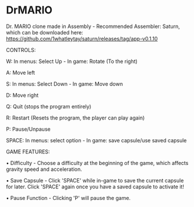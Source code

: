 # DrMARIO
Dr. MARIO clone made in Assembly - Recommended Assembler: Saturn, which can be downloaded here: https://github.com/1whatleytay/saturn/releases/tag/app-v0.1.10 


CONTROLS:


W: In menus: Select Up - In game: Rotate (To the right)

A: Move left

S: In menus: Select Down - In game: Move down

D: Move right

Q: Quit (stops the program entirely)

R: Restart (Resets the program, the player can play again)

P: Pause/Unpause

SPACE: In menus: select option - In game: save capsule/use saved capsule



GAME FEATURES:

• Difficulty - Choose a difficulty at the beginning of the game, which affects gravity speed and acceleration.

• Save Capsule - Click 'SPACE' while in-game to save the current capsule for later. Click 'SPACE' again once you have a saved capsule to activate it!

• Pause Function - Clicking 'P' will pause the game.
